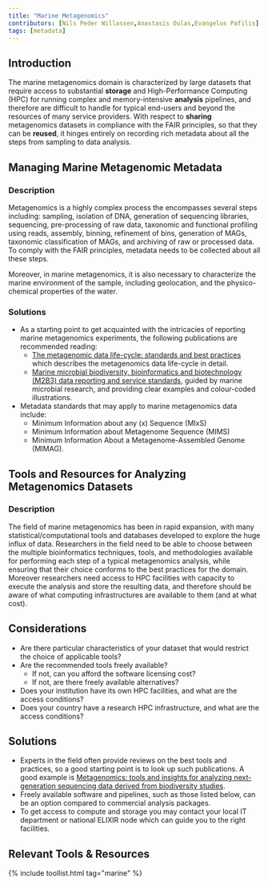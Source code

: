 ```yaml
---
title: "Marine Metagenomics"
contributors: [Nils Peder Willassen,Anastasis Oulas,Evangelos Pafilis]
tags: [metadata]
---
```


## Introduction

The marine metagenomics domain is characterized by large datasets that require access to substantial **storage** and High-Performance Computing (HPC) for running complex and memory-intensive **analysis** pipelines, and therefore are difficult to handle for typical end-users and beyond the resources of many service providers. With respect to **sharing** metagenomics datasets in compliance with the FAIR principles, so that they can be **reused**, it hinges entirely on recording rich metadata about all the steps from sampling to data analysis.

## Managing Marine Metagenomic Metadata
 
### Description
Metagenomics is a highly complex process the encompasses several steps including: sampling, isolation of DNA, generation of sequencing libraries, sequencing, pre-processing of raw data, taxonomic and functional profiling using reads, assembly, binning, refinement of bins, generation of MAGs, taxonomic classification of MAGs, and archiving of raw or processed data. To comply with the FAIR principles, metadata needs to be collected about all these steps.

Moreover, in marine metagenomics, it is also necessary to characterize the marine environment of the sample, including geolocation, and the physico-chemical properties of the water.

### Solutions
- As a starting point to get acquainted with the intricacies of reporting marine metagenomics experiments, the following publications are recommended reading: 
  - [The metagenomic data life-cycle: standards and best practices](https://doi.org/10.1093/gigascience/gix047) which describes the metagenomics data life-cycle in detail.
  - [Marine microbial biodiversity, bioinformatics and biotechnology (M2B3) data reporting and service standards](https://www.ncbi.nlm.nih.gov/pmc/articles/PMC4511511/), guided by marine microbial research, and providing clear examples and colour-coded illustrations.
- Metadata standards that may apply to marine metagenomics data include:
  - Minimum Information about any (x) Sequence (MIxS)
  - Minimum Information about Metagenome Sequence (MIMS)
  - Minimum Information About a Metagenome-Assembled Genome (MIMAG). 

## Tools and Resources for Analyzing Metagenomics Datasets

### Description
The field of marine metagenomics has been in rapid expansion, with many statistical/computational tools and databases developed to explore the huge influx of data. Researchers in the field need to be able to choose between the multiple bioinformatics techniques, tools, and methodologies available for performing each step of a typical metagenomics  analysis, while ensuring that their choice conforms to the best practices for the domain. Moreover researchers need access to HPC facilities with capacity to execute the analysis and store the resulting data, and therefore should be aware of what computing infrastructures are available to them (and at what cost).

## Considerations 
- Are there particular characteristics of your dataset that would restrict the choice of applicable tools?
- Are the recommended tools freely available?
  - If not, can you afford the software licensing cost?
  - If not, are there freely available alternatives?
- Does your institution have its own HPC facilities, and what are the access conditions?
- Does your country have a research HPC infrastructure, and what are the access conditions?

## Solutions
- Experts in the field often provide reviews on the best tools and practices, so a good starting point is to look up such publications. A good example is [Metagenomics: tools and insights for analyzing next-generation sequencing data derived from biodiversity studies](https://pubmed.ncbi.nlm.nih.gov/25983555/).
- Freely available software and pipelines, such as those listed below, can be an option compared to commercial analysis packages.
- To get access to compute and storage you may contact your local IT department or national ELIXIR node which can guide you to the right facilities.

## Relevant Tools & Resources 
<!--- Automatically generated table; edit the TAG below to the tag for this page, so that tools that have this page's tag are listed here. You can get the tag for this page from the [list of tags](https://github.com/elixir-europe/rdmkit/blob/master/_data/tags.yml). If it isn't listed there, please raise an issue.--->

{% include toollist.html tag="marine" %}
